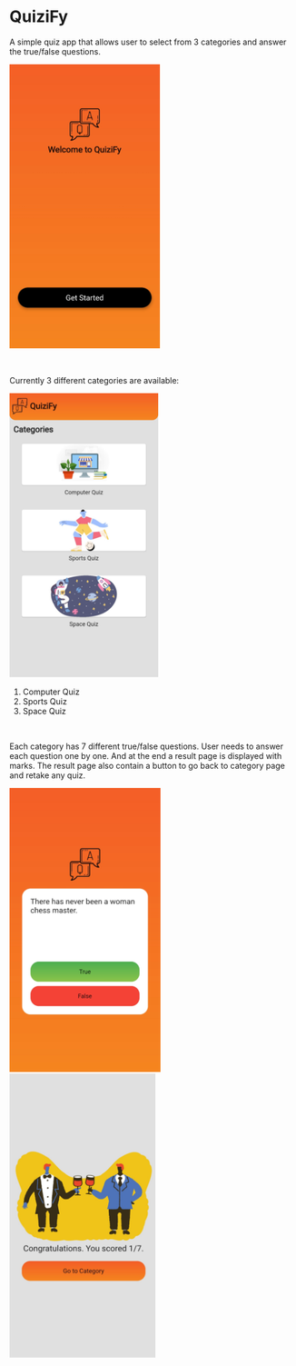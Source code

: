 # QuiziFy

A simple quiz app that allows user to select from 3 categories and answer the true/false questions.

<p>
  <img src='https://github.com/VisargD/QuiziFy/blob/master/Screenshots/getStarted.JPG' alt='Get Started page' height=500>
</p>
<br>
<p>Currently 3 different categories are available:</p>
<img src='https://github.com/VisargD/QuiziFy/blob/master/Screenshots/categories.JPG' alt='Category Page' height=500>
<ol>
  <li>Computer Quiz</li>
  <li>Sports Quiz</li>
  <li>Space Quiz</li>
</ol>
<br>
<p>Each category has 7 different true/false questions. User needs to answer each question one by one. And at the end a result page is displayed with marks. The result page also contain a button to go back to category page and retake any quiz.</p>
<p>
<img src='https://github.com/VisargD/QuiziFy/blob/master/Screenshots/question.JPG' alt='Question page' height=500>
<img src='https://github.com/VisargD/QuiziFy/blob/master/Screenshots/result.JPG' alt='Result page' height=500>
</p>
